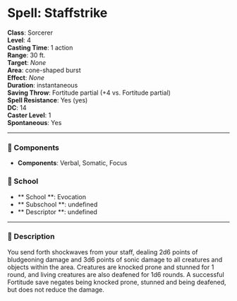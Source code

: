 
# Spell: Staffstrike
**Class**: Sorcerer  
**Level**: 4  
**Casting Time**: 1 action  
**Range**: 30 ft.  
**Target**: _None_  
**Area**: cone-shaped burst  
**Effect**: _None_  
**Duration**: instantaneous  
**Saving Throw**: Fortitude partial (+4 vs. Fortitude partial)  
**Spell Resistance**: Yes (yes)  
**DC**: 14  
**Caster Level**: 1  
**Spontaneous**: Yes

---

### 🔮 Components
- **Components**: Verbal, Somatic, Focus

### 🏫 School
- ** School **: Evocation
- ** Subschool **: undefined
- ** Descriptor **: undefined
---

### 📜 Description
You send forth shockwaves from your staff, dealing 2d6 points of bludgeoning damage and 3d6 points of sonic damage to all creatures and objects within the area. Creatures are knocked prone and stunned for 1 round, and living creatures are also deafened for 1d6 rounds. A successful Fortitude save negates being knocked prone, stunned and being deafened, but does not reduce the damage.
